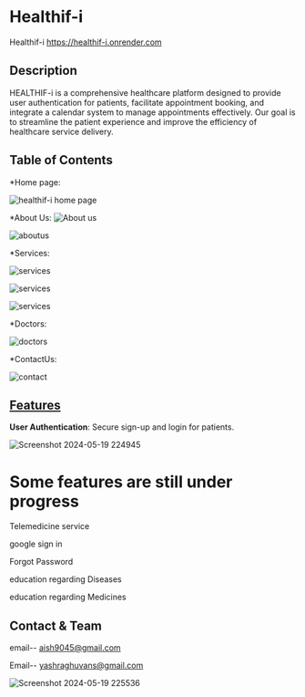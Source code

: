 # Healthif-i 
Healthif-i https://healthif-i.onrender.com
## Description
HEALTHIF-i is a comprehensive healthcare platform designed to provide user authentication for patients, facilitate appointment booking, and integrate a calendar system to manage appointments effectively. Our goal is to streamline the patient experience and improve the efficiency of healthcare service delivery.
## Table of Contents 

*Home page:


![healthif-i home page](https://github.com/suhanigoel24/Healthif-i/assets/66861871/ab8fa2e2-de38-4e41-8a11-247957321841)


*About Us:
![About us](https://github.com/suhanigoel24/Healthif-i/assets/66861871/af8bb07b-ca7b-4839-badf-220cdc233ba6)

![aboutus](https://github.com/suhanigoel24/Healthif-i/assets/66861871/fd285121-5726-4a5e-b992-8759a5ffbe17)


*Services:



![services](https://github.com/suhanigoel24/Healthif-i/assets/66861871/4fbd8904-be88-4692-a6f0-cd8637b56a34)


![services](https://github.com/suhanigoel24/Healthif-i/assets/66861871/f5d740f1-b58b-485d-99bb-f61c0ec0ccd8)



![services](https://github.com/suhanigoel24/Healthif-i/assets/66861871/5cc1252f-3a82-46da-908c-c64a66a954ea)

*Doctors:

![doctors](https://github.com/suhanigoel24/Healthif-i/assets/66861871/173c49cd-5f5f-44d5-bcea-ca52ae7c9014)


*ContactUs:

![contact](https://github.com/suhanigoel24/Healthif-i/assets/66861871/a068c59c-0553-4451-a634-258e5685ea36)




## [Features](#features)




 **User Authentication**: Secure sign-up and login for patients.


 ![Screenshot 2024-05-19 224945](https://github.com/suhanigoel24/Healthif-i/assets/66861871/5a609946-321e-4ef0-90c7-9f16972007a2)

# Some features are still under progress
Telemedicine service

google sign in


Forgot Password


education regarding Diseases


education regarding Medicines


 ## Contact & Team
email--  aish9045@gmail.com

Email-- yashraghuvans@gmail.com
 
![Screenshot 2024-05-19 225536](https://github.com/suhanigoel24/Healthif-i/assets/66861871/9c3f1f42-b4c0-4c9b-80bc-689a6b757554)

 

